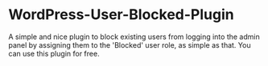 # WordPress-User-Blocked-Plugin
A simple and nice plugin to block existing users from logging into the admin panel by assigning them to the 'Blocked' user role, as simple as that. You can use this plugin for free.
